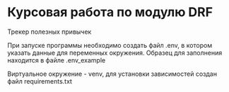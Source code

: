 # Курсовая работа по модулю DRF

Трекер полезных привычек

При запуске программы необходимо создать файл .env, в котором указать данные для переменных окружения. Образец для заполнения находится в файле .env_example

Виртуальное окружение - venv, для установки зависимостей создан файл requirements.txt
